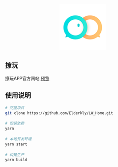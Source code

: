 <div align=center><img src="https://github.com/Elderkly/ImgRepository/blob/master/LW_Home/icon.png?raw=true" width="150" height="150" /></div>

## 撩玩

撩玩APP官方网站 [预览](http://www.51mowan.com)

## 使用说明

``` bash
# 克隆项目
git clone https://github.com/Elderkly/LW_Home.git

# 安装依赖
yarn

# 本地开发环境
yarn start

# 构建生产
yarn build
```


